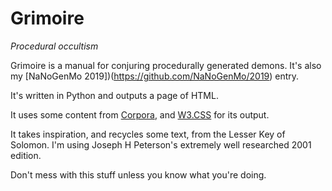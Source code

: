 # Grimoire
*Procedural occultism*

Grimoire is a manual for conjuring procedurally generated demons. It's also my [NaNoGenMo 2019])(https://github.com/NaNoGenMo/2019) entry.

It's written in Python and outputs a page of HTML.

It uses some content from [Corpora](https://github.com/dariusk/corpora), and [W3.CSS](https://www.w3schools.com/w3css/) for its output.

It takes inspiration, and recycles some text, from the Lesser Key of Solomon. I'm using Joseph H Peterson's extremely well researched 2001 edition.

Don't mess with this stuff unless you know what you're doing.
